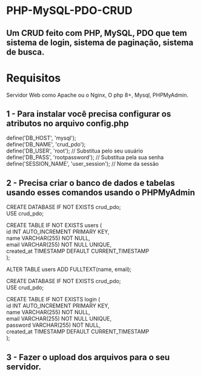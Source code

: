 # PHP-MySQL-PDO-CRUD
## Um CRUD feito com PHP, MySQL, PDO que tem sistema de login, sistema de paginação, sistema de busca.

# Requisitos
Servidor Web como Apache ou o Nginx, O php 8+, Mysql, PHPMyAdmin.

## 1 - Para instalar você precisa configurar os atributos no arquivo config.php

define('DB_HOST', 'mysql');<br/>
define('DB_NAME', 'crud_pdo');<br/>
define('DB_USER', 'root'); // Substitua pelo seu usuário<br/>
define('DB_PASS', 'rootpassword'); // Substitua pela sua senha<br/>
define('SESSION_NAME', 'user_session'); // Nome da sessão<br/>

## 2 - Precisa criar o banco de dados e tabelas usando esses comandos usando o PHPMyAdmin

CREATE DATABASE IF NOT EXISTS crud_pdo;<br/>
USE crud_pdo;<br/>

CREATE TABLE IF NOT EXISTS users (<br/>
    id INT AUTO_INCREMENT PRIMARY KEY,<br/>
    name VARCHAR(255) NOT NULL,<br/>
    email VARCHAR(255) NOT NULL UNIQUE,<br/>
    created_at TIMESTAMP DEFAULT CURRENT_TIMESTAMP<br/>
);<br/>

ALTER TABLE users ADD FULLTEXT(name, email);<br/>

CREATE DATABASE IF NOT EXISTS crud_pdo;<br/>
USE crud_pdo;<br/>

CREATE TABLE IF NOT EXISTS login (<br/>
    id INT AUTO_INCREMENT PRIMARY KEY,<br/>
    name VARCHAR(255) NOT NULL,<br/>
    email VARCHAR(255) NOT NULL UNIQUE,<br/>
    password VARCHAR(255) NOT NULL,<br/>
    created_at TIMESTAMP DEFAULT CURRENT_TIMESTAMP<br/>
);<br/>

## 3 - Fazer o upload dos arquivos para o seu servidor.
